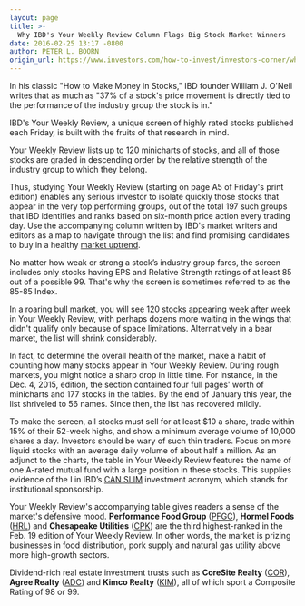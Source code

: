 ```yaml
---
layout: page
title: >-
  Why IBD's Your Weekly Review Column Flags Big Stock Market Winners
date: 2016-02-25 13:17 -0800
author: PETER L. BOORN
origin_url: https://www.investors.com/how-to-invest/investors-corner/why-ibds-your-weekly-review-column-flags-big-stock-market-winners/
---
```


In his classic "How to Make Money in Stocks," IBD founder William J. O'Neil writes that as much as "37% of a stock's price movement is directly tied to the performance of the industry group the stock is in."

IBD's Your Weekly Review, a unique screen of highly rated stocks published each Friday, is built with the fruits of that research in mind.

Your Weekly Review lists up to 120 minicharts of stocks, and all of those stocks are graded in descending order by the relative strength of the industry group to which they belong.

Thus, studying Your Weekly Review (starting on page A5 of Friday's print edition) enables any serious investor to isolate quickly those stocks that appear in the very top performing groups, out of the total 197 such groups that IBD identifies and ranks based on six-month price action every trading day. Use the accompanying column written by IBD's market writers and editors as a map to navigate through the list and find promising candidates to buy in a healthy [market uptrend](http://education.investors.com/Lesson.aspx?id=735746&sourceid=735749).

No matter how weak or strong a stock’s industry group fares, the screen includes only stocks having EPS and Relative Strength ratings of at least 85 out of a possible 99. That's why the screen is sometimes referred to as the 85-85 Index.

In a roaring bull market, you will see 120 stocks appearing week after week in Your Weekly Review, with perhaps dozens more waiting in the wings that didn't qualify only because of space limitations. Alternatively in a bear market, the list will shrink considerably.

In fact, to determine the overall health of the market, make a habit of counting how many stocks appear in Your Weekly Review. During rough markets, you might notice a sharp drop in little time. For instance, in the Dec. 4, 2015, edition, the section contained four full pages' worth of minicharts and 177 stocks in the tables. By the end of January this year, the list shriveled to 56 names. Since then, the list has recovered mildly.

To make the screen, all stocks must sell for at least \$10 a share, trade within 15% of their 52-week highs, and show a minimum average volume of 10,000 shares a day. Investors should be wary of such thin traders. Focus on more liquid stocks with an average daily volume of about half a million. As an adjunct to the charts, the table in Your Weekly Review features the name of one A-rated mutual fund with a large position in these stocks. This supplies evidence of the I in IBD’s [CAN SLIM](http://education.investors.com/courselandingpage.aspx?id=735749) investment acronym, which stands for institutional sponsorship.

Your Weekly Review's accompanying table gives readers a sense of the market's defensive mood. **Performance Food Group** ([PFGC](https://research.investors.com/quote.aspx?symbol=PFGC)), **Hormel Foods** ([HRL](https://research.investors.com/quote.aspx?symbol=HRL)) and **Chesapeake Utilities** ([CPK](https://research.investors.com/quote.aspx?symbol=CPK)) are the third highest-ranked in the Feb. 19 edition of Your Weekly Review. In other words, the market is prizing businesses in food distribution, pork supply and natural gas utility above more high-growth sectors.

Dividend-rich real estate investment trusts such as **CoreSite Realty** ([COR](https://research.investors.com/quote.aspx?symbol=COR)), **Agree Realty** ([ADC](https://research.investors.com/quote.aspx?symbol=ADC)) and **Kimco Realty** ([KIM](https://research.investors.com/quote.aspx?symbol=KIM)), all of which sport a Composite Rating of 98 or 99.
